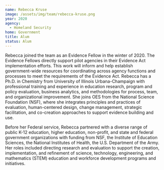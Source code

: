 ```yaml
---
name: Rebecca Kruse
image: /assets/img/team/rebecca-kruse.png
year: 2020
agency:
  - Homeland Security
home: Government
title: Alum
status: Alum
---
```


Rebecca joined the team as an Evidence Fellow in the winter of 2020. The Evidence Fellows directly support pilot agencies in their Evidence Act implementation efforts. This work will inform and help establish government-wide resources for coordinating across agency functions and processes to meet the requirements of the Evidence Act. Rebecca has a Ph.D. in Chemistry from University of Illinois Urbana-Champaign with professional training and experience in education research, program and policy evaluation, business analytics, and methodologies for process, team, and organizational improvement.  She joins OES from the National Science Foundation (NSF), where she integrates principles and practices of evaluation, human-centered design, change management, strategic facilitation, and co-creation approaches to support evidence building and use. 

Before her Federal service, Rebecca partnered with a diverse range of public K-12 education, higher education, non-profit, and state and federal government organizations with funding from NSF, the Institute of Education Sciences, the National Institutes of Health, the U.S. Department of the Army. Her roles included directing research and evaluation to support the creation, implementation, and refinement of science, technology, engineering, and mathematics (STEM) education and workforce development programs and initiatives.  

